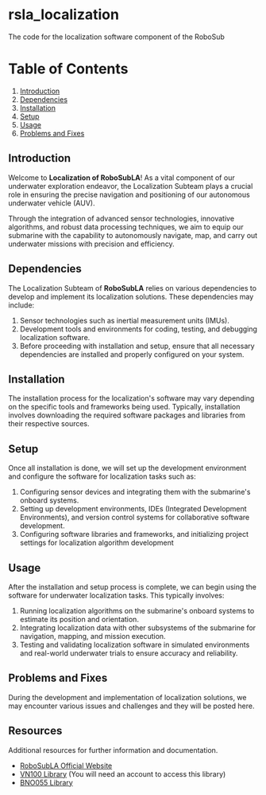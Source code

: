 # rsla_localization
The code for the localization software component of the RoboSub 

# Table of Contents
1. [Introduction](#introduction)
1. [Dependencies](#dependencies)
1. [Installation](#installation)
1. [Setup](#setup)
1. [Usage](#usage)
1. [Problems and Fixes](#problems-and-fixes)

## Introduction
Welcome to **Localization of RoboSubLA**! As a vital component of our underwater exploration endeavor, the Localization Subteam plays a crucial role in ensuring the precise navigation and positioning of our autonomous underwater vehicle (AUV).

Through the integration of advanced sensor technologies, innovative algorithms, and robust data processing techniques, we aim to equip our submarine with the capability to autonomously navigate, map, and carry out underwater missions with precision and efficiency.

## Dependencies
The Localization Subteam of **RoboSubLA** relies on various dependencies to develop and implement its localization solutions. These dependencies may include:

1. Sensor technologies such as inertial measurement units (IMUs).
2. Development tools and environments for coding, testing, and debugging localization software.
3. Before proceeding with installation and setup, ensure that all necessary dependencies are installed and properly configured on your system.

## Installation
The installation process for the localization's software may vary depending on the specific tools and frameworks being used. Typically, installation involves downloading the required software packages and libraries from their respective sources.

## Setup
Once all installation is done, we will set up the development environment and configure the software for localization tasks such as:

1. Configuring sensor devices and integrating them with the submarine's onboard systems.
2. Setting up development environments, IDEs (Integrated Development Environments), and version control systems for collaborative software development.
3. Configuring software libraries and frameworks, and initializing project settings for localization algorithm development

## Usage
After the installation and setup process is complete, we can begin using the software for underwater localization tasks. This typically involves:

1. Running localization algorithms on the submarine's onboard systems to estimate its position and orientation.
2. Integrating localization data with other subsystems of the submarine for navigation, mapping, and mission execution.
3. Testing and validating localization software in simulated environments and real-world underwater trials to ensure accuracy and reliability.

## Problems and Fixes
During the development and implementation of localization solutions, we may encounter various issues and challenges and they will be posted here.

## Resources
Additional resources for further information and documentation.

- [RoboSubLA Official Website](https://www.robosubla.com)
- [VN100 Library](https://www.vectornav.com/resources/programming-libraries) (You will need an account to access this library)
- [BNO055 Library](https://www.arduino.cc/reference/en/libraries/adafruit-bno055/)
